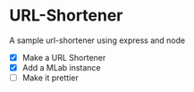 # URL-Shortener
A sample url-shortener using express and node
*  [x] Make a URL Shortener
*  [x] Add a MLab instance
*  [ ] Make it prettier
